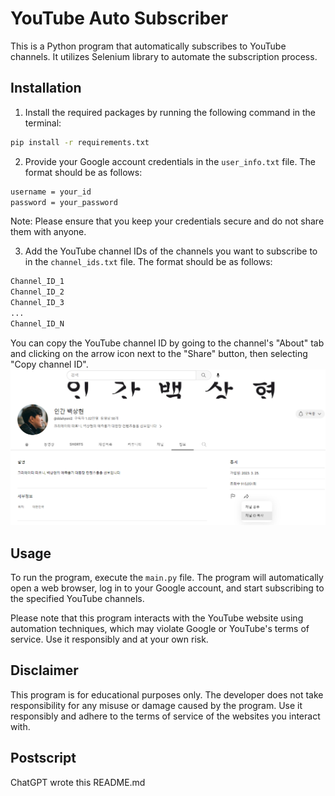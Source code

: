 # YouTube Auto Subscriber
This is a Python program that automatically subscribes to YouTube channels. It utilizes Selenium library to automate the subscription process.

## Installation
1. Install the required packages by running the following command in the terminal:
```bash
pip install -r requirements.txt
```
2. Provide your Google account credentials in the `user_info.txt` file. The format should be as follows:
```txt
username = your_id
password = your_password
```
Note: Please ensure that you keep your credentials secure and do not share them with anyone.

3. Add the YouTube channel IDs of the channels you want to subscribe to in the `channel_ids.txt` file. The format should be as follows:
```txt
Channel_ID_1
Channel_ID_2
Channel_ID_3
...
Channel_ID_N
```
You can copy the YouTube channel ID by going to the channel's "About" tab and clicking on the arrow icon next to the "Share" button, then selecting "Copy channel ID".
![](image.png)

## Usage
To run the program, execute the `main.py` file. The program will automatically open a web browser, log in to your Google account, and start subscribing to the specified YouTube channels.

Please note that this program interacts with the YouTube website using automation techniques, which may violate Google or YouTube's terms of service. Use it responsibly and at your own risk.

## Disclaimer
This program is for educational purposes only. The developer does not take responsibility for any misuse or damage caused by the program. Use it responsibly and adhere to the terms of service of the websites you interact with.

## Postscript
ChatGPT wrote this README.md
